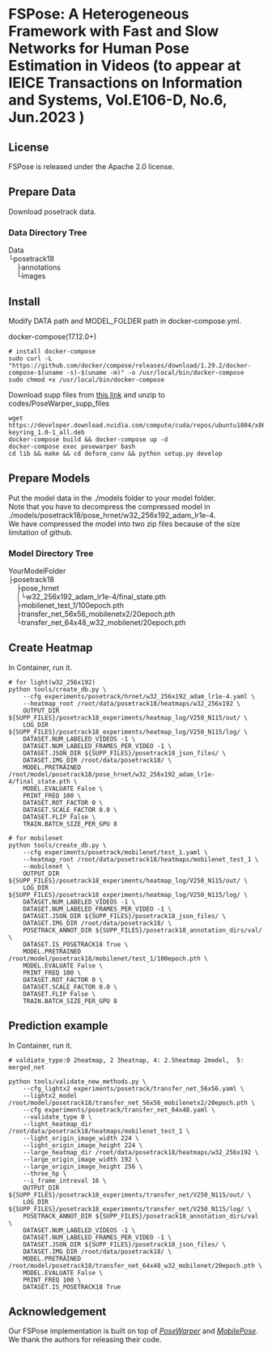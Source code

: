 # FSPose: A Heterogeneous Framework with Fast and Slow Networks for Human Pose Estimation in Videos (to appear at IEICE Transactions on Information and Systems, Vol.E106-D, No.6, Jun.2023 )

## License
FSPose is released under the Apache 2.0 license.
## Prepare Data
Download posetrack data.
### Data Directory Tree
Data  
└posetrack18  
&nbsp;&nbsp;&nbsp;&nbsp;├annotations  
&nbsp;&nbsp;&nbsp;&nbsp;└images  

<!--
Posetack17's images are needed to rename to renamed_images with [this script](https://github.com/facebookresearch/DetectAndTrack/blob/master/tools/gen_posetrack_json.py).
-->
## Install
Modify DATA path and MODEL_FOLDER path in docker-compose.yml.

docker-compose(17.12.0+)
```
# install docker-compose
sudo curl -L "https://github.com/docker/compose/releases/download/1.29.2/docker-compose-$(uname -s)-$(uname -m)" -o /usr/local/bin/docker-compose
sudo chmod +x /usr/local/bin/docker-compose
```

Download supp files from [this link](https://www.dropbox.com/s/ygfy6r8nitoggfq/PoseWarper_supp_files.zip?dl=0) and unzip to codes/PoseWarper_supp_files
```
wget https://developer.download.nvidia.com/compute/cuda/repos/ubuntu1804/x86_64/cuda-keyring_1.0-1_all.deb
docker-compose build && docker-compose up -d
docker-compose exec posewarper bash
cd lib && make && cd deform_conv && python setup.py develop
```

## Prepare Models
Put the model data in the ./models folder to your model folder.\
Note that you have to decompress the compressed model in ./models/posetrack18/pose_hrnet/w32_256x192_adam_lr1e-4.\
We have compressed the model into two zip files because of the size limitation of github.
### Model Directory Tree
YourModelFolder  
├posetrack18  
&nbsp;&nbsp;&nbsp;&nbsp;├pose_hrnet  
&nbsp;&nbsp;&nbsp;&nbsp;│└w32_256x192_adam_lr1e-4/final_state.pth  
&nbsp;&nbsp;&nbsp;&nbsp;├mobilenet_test_1/100epoch.pth  
&nbsp;&nbsp;&nbsp;&nbsp;├transfer_net_56x56_mobilenetx2/20epoch.pth  
&nbsp;&nbsp;&nbsp;&nbsp;└transfer_net_64x48_w32_mobilenet/20epoch.pth  

## Create Heatmap
In Container, run it.

```
# for light(w32_256x192)
python tools/create_db.py \
    --cfg experiments/posetrack/hrnet/w32_256x192_adam_lr1e-4.yaml \
    --heatmap_root /root/data/posetrack18/heatmaps/w32_256x192 \
    OUTPUT_DIR ${SUPP_FILES}/posetrack18_experiments/heatmap_log/V250_N115/out/ \
    LOG_DIR ${SUPP_FILES}/posetrack18_experiments/heatmap_log/V250_N115/log/ \
    DATASET.NUM_LABELED_VIDEOS -1 \
    DATASET.NUM_LABELED_FRAMES_PER_VIDEO -1 \
    DATASET.JSON_DIR ${SUPP_FILES}/posetrack18_json_files/ \
    DATASET.IMG_DIR /root/data/posetrack18/ \
    MODEL.PRETRAINED /root/model/posetrack18/pose_hrnet/w32_256x192_adam_lr1e-4/final_state.pth \
    MODEL.EVALUATE False \
    PRINT_FREQ 100 \
    DATASET.ROT_FACTOR 0 \
    DATASET.SCALE_FACTOR 0.0 \
    DATASET.FLIP False \
    TRAIN.BATCH_SIZE_PER_GPU 8

# for mobilenet
python tools/create_db.py \
    --cfg experiments/posetrack/mobilenet/test_1.yaml \
    --heatmap_root /root/data/posetrack18/heatmaps/mobilenet_test_1 \
    --mobilenet \
    OUTPUT_DIR ${SUPP_FILES}/posetrack18_experiments/heatmap_log/V250_N115/out/ \
    LOG_DIR ${SUPP_FILES}/posetrack18_experiments/heatmap_log/V250_N115/log/ \
    DATASET.NUM_LABELED_VIDEOS -1 \
    DATASET.NUM_LABELED_FRAMES_PER_VIDEO -1 \
    DATASET.JSON_DIR ${SUPP_FILES}/posetrack18_json_files/ \
    DATASET.IMG_DIR /root/data/posetrack18/ \
    POSETRACK_ANNOT_DIR ${SUPP_FILES}/posetrack18_annotation_dirs/val/ \
    DATASET.IS_POSETRACK18 True \
    MODEL.PRETRAINED /root/model/posetrack18/mobilenet/test_1/100epoch.pth \
    MODEL.EVALUATE False \
    PRINT_FREQ 100 \
    DATASET.ROT_FACTOR 0 \
    DATASET.SCALE_FACTOR 0.0 \
    DATASET.FLIP False \
    TRAIN.BATCH_SIZE_PER_GPU 8
```

## Prediction example
In Container, run it.

```
# valdiate_type:0 2heatmap, 2 3heatnap, 4: 2.5heatmap 2model,  5: merged_net

python tools/validate_new_methods.py \
    --cfg_lightx2 experiments/posetrack/transfer_net_56x56.yaml \
    --lightx2_model /root/model/posetrack18/transfer_net_56x56_mobilenetx2/20epoch.pth \
    --cfg experiments/posetrack/transfer_net_64x48.yaml \
    --validate_type 0 \
    --light_heatmap_dir /root/data/posetrack18/heatmaps/mobilenet_test_1 \
    --light_origin_image_width 224 \
    --light_origin_image_height 224 \
    --large_heatmap_dir /root/data/posetrack18/heatmaps/w32_256x192 \
    --large_origin_image_width 192 \
    --large_origin_image_height 256 \
    --three_hp \
    --i_frame_intreval 16 \
    OUTPUT_DIR ${SUPP_FILES}/posetrack18_experiments/transfer_net/V250_N115/out/ \
    LOG_DIR ${SUPP_FILES}/posetrack18_experiments/transfer_net/V250_N115/log/ \
    POSETRACK_ANNOT_DIR ${SUPP_FILES}/posetrack18_annotation_dirs/val \
    DATASET.NUM_LABELED_VIDEOS -1 \
    DATASET.NUM_LABELED_FRAMES_PER_VIDEO -1 \
    DATASET.JSON_DIR ${SUPP_FILES}/posetrack18_json_files/ \
    DATASET.IMG_DIR /root/data/posetrack18/ \
    MODEL.PRETRAINED /root/model/posetrack18/transfer_net_64x48_w32_mobilenet/20epoch.pth \
    MODEL.EVALUATE False \
    PRINT_FREQ 100 \
    DATASET.IS_POSETRACK18 True
```

## Acknowledgement

Our FSPose implementation is built on top of [*PoseWarper*](https://github.com/facebookresearch/PoseWarper) and [*MobilePose*](https://github.com/YuliangXiu/MobilePose). We thank the authors for releasing their code.

